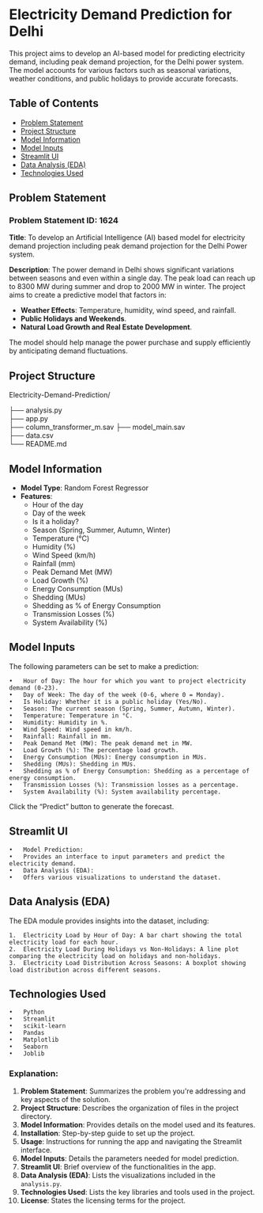 # Electricity Demand Prediction for Delhi

This project aims to develop an AI-based model for predicting electricity demand, including peak demand projection, for the Delhi power system. The model accounts for various factors such as seasonal variations, weather conditions, and public holidays to provide accurate forecasts.

## Table of Contents
- [Problem Statement](#problem-statement)
- [Project Structure](#project-structure)
- [Model Information](#model-information)
- [Model Inputs](#model-inputs)
- [Streamlit UI](#streamlit-ui)
- [Data Analysis (EDA)](#data-analysis-eda)
- [Technologies Used](#technologies-used)

## Problem Statement

### Problem Statement ID: 1624
**Title**: To develop an Artificial Intelligence (AI) based model for electricity demand projection including peak demand projection for the Delhi Power system.

**Description**: 
The power demand in Delhi shows significant variations between seasons and even within a single day. The peak load can reach up to 8300 MW during summer and drop to 2000 MW in winter. The project aims to create a predictive model that factors in:
- **Weather Effects**: Temperature, humidity, wind speed, and rainfall.
- **Public Holidays and Weekends**.
- **Natural Load Growth and Real Estate Development**.

The model should help manage the power purchase and supply efficiently by anticipating demand fluctuations.

## Project Structure
Electricity-Demand-Prediction/

├── analysis.py              
├── app.py                  
├── column_transformer_m.sav
├── model_main.sav           
├── data.csv                 
└── README.md               


## Model Information

- **Model Type**: Random Forest Regressor
- **Features**:
  - Hour of the day
  - Day of the week
  - Is it a holiday?
  - Season (Spring, Summer, Autumn, Winter)
  - Temperature (°C)
  - Humidity (%)
  - Wind Speed (km/h)
  - Rainfall (mm)
  - Peak Demand Met (MW)
  - Load Growth (%)
  - Energy Consumption (MUs)
  - Shedding (MUs)
  - Shedding as % of Energy Consumption
  - Transmission Losses (%)
  - System Availability (%)

## Model Inputs

The following parameters can be set to make a prediction:

	•	Hour of Day: The hour for which you want to project electricity demand (0-23).
	•	Day of Week: The day of the week (0-6, where 0 = Monday).
	•	Is Holiday: Whether it is a public holiday (Yes/No).
	•	Season: The current season (Spring, Summer, Autumn, Winter).
	•	Temperature: Temperature in °C.
	•	Humidity: Humidity in %.
	•	Wind Speed: Wind speed in km/h.
	•	Rainfall: Rainfall in mm.
	•	Peak Demand Met (MW): The peak demand met in MW.
	•	Load Growth (%): The percentage load growth.
	•	Energy Consumption (MUs): Energy consumption in MUs.
	•	Shedding (MUs): Shedding in MUs.
	•	Shedding as % of Energy Consumption: Shedding as a percentage of energy consumption.
	•	Transmission Losses (%): Transmission losses as a percentage.
	•	System Availability (%): System availability percentage.

Click the “Predict” button to generate the forecast.

## Streamlit UI

	•	Model Prediction:
	•	Provides an interface to input parameters and predict the electricity demand.
	•	Data Analysis (EDA):
	•	Offers various visualizations to understand the dataset.

## Data Analysis (EDA)

The EDA module provides insights into the dataset, including:

	1.	Electricity Load by Hour of Day: A bar chart showing the total electricity load for each hour.
	2.	Electricity Load During Holidays vs Non-Holidays: A line plot comparing the electricity load on holidays and non-holidays.
	3.	Electricity Load Distribution Across Seasons: A boxplot showing load distribution across different seasons.

## Technologies Used

	•	Python
	•	Streamlit
	•	scikit-learn
	•	Pandas
	•	Matplotlib
	•	Seaborn
	•	Joblib


### Explanation:

1. **Problem Statement**: Summarizes the problem you're addressing and key aspects of the solution.
2. **Project Structure**: Describes the organization of files in the project directory.
3. **Model Information**: Provides details on the model used and its features.
4. **Installation**: Step-by-step guide to set up the project.
5. **Usage**: Instructions for running the app and navigating the Streamlit interface.
6. **Model Inputs**: Details the parameters needed for model prediction.
7. **Streamlit UI**: Brief overview of the functionalities in the app.
8. **Data Analysis (EDA)**: Lists the visualizations included in the `analysis.py`.
9. **Technologies Used**: Lists the key libraries and tools used in the project.
10. **License**: States the licensing terms for the project.